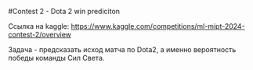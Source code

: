 #Contest 2 - Dota 2 win prediciton

Ссылка на kaggle: https://www.kaggle.com/competitions/ml-mipt-2024-contest-2/overview

Задача -  предсказать исход матча по Dota2, а именно вероятность победы команды Сил Света.
